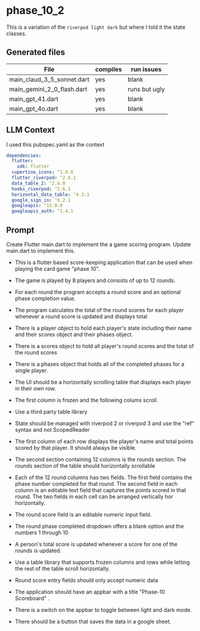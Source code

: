 # phase_10_2

This is a variation of the `riverpod light dark` but where I told it the state classes.

## Generated files

| File                       | compiles | run issues    |
| -------------------------- | -------- | ------------- |
| main_claud_3_5_sonnet.dart | yes      | blank         |
| main_gemini_2_0_flash.dart | yes      | runs but ugly |
| main_gpt_41.dart           | yes      | blank         |
| main_gpt_4o.dart           | yes      | blank         |

## LLM Context

I used this pubspec.yaml as the context

```yaml
dependencies:
  flutter:
    sdk: flutter
  cupertino_icons: ^1.0.8
  flutter_riverpod: ^2.6.1
  data_table_2: ^2.6.0
  hooks_riverpod: ^2.6.1
  horizontal_data_table: ^4.3.1
  google_sign_in: ^6.2.1
  googleapis: ^12.0.0
  googleapis_auth: ^1.4.1

```

## Prompt

Create Flutter main.dart to implement the a game scoring program. Update main.dart to implement this.

- This is a flutter based score-keeping application that can be used when playing the card game "phase 10".
- The game is played by 8 players and consists of up to 12 rounds.
- For each round the program accepts a round score and an optional phase completion value.
- The program calculates the total of the round scores for each player whenever a round score is updated and displays total

- There is a player object to hold each player's state including their name and their scores object and their phases object.
- There is a scores object to hold all player's round scores and the total of the round scores
- There is a phases object that holds all of the completed phases for a single player.

- The UI should be a horizontally scrolling table that displays each player in their own row.
- The first column is frozen and the following colums scroll.
- Use a third party table library
- State should be managed with riverpod 2 or riverpod 3 and use the "ref" syntax and not ScopedReader

- The first column of each row displays the player's name and total points scored by that player. It should always be visible.
- The second section containing 12 columns is the rounds section. The rounds section of the table should horizontally scrollable
- Each of the 12 round columns has two fields. The first field contains the phase number completed for that round. The second field in each column is an editable text field that captures the points scored in that round. The two fields in each cell can be arranged vertically hor horizontally.
- The round score field is an editable numeric input field.
- The round phase completed dropdown offers a blank option and the numbers 1 through 10
- A person's total score is updated whenever a score for one of the rounds  is updated.

- Use a table library that supports frozen columns and rows while letting the rest of the table scroll horizontally.
- Round score entry fields should only accept numeric data

- The application should have an appbar with a title "Phase-10 Scoreboard" .
- There is a switch on the appbar to toggle between light and dark mode.
- There should be a button that saves the data in a google sheet.



